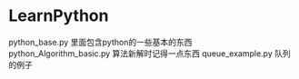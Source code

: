 # LearnPython
python_base.py 里面包含python的一些基本的东西
python_Algorithm_basic.py 算法新解时记得一点东西
queue_example.py 队列的例子

